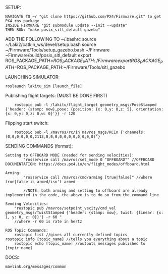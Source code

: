 SETUP:

	NAVIGATE TO ~/ "git clone https://github.com/PX4/Firmware.git" to get PX4 ros package
	INSIDE FIRMWARE "git submodule update --init --update"
	THEN RUN: "make posix_sitl_default gazebo"
  
  ADD THE FOLLOWING TO ~/.bashrc
    source ~/Laki2/catkin_ws/devel/setup.bash
    source ~/Firmware/Tools/setup_gazebo.bash ~/Firmware ~Firmware/build/posix_sitl_default
    export ROS_PACKAGE_PATH=$ROS_PACKAGE_PATH:~/Firmware
    export ROS_PACKAGE_PATH=$ROS_PACKAGE_PATH:~/Firmware/Tools/sitl_gazebo


LAUNCHING SIMULATOR:
	
	roslaunch lakitu_sim [launch_file]
  
  Publishing flight targets: (MUST BE DONE FIRST)
	
		rostopic pub -l /lakitu/flight_target geometry_msgs/PoseStamped {'header: {stamp: now},pose: {position: {x: 0,y: 0,z: 5}, orientation: {x: 0,y: 0,z: 0,w: 0}'}} -r 120
  
  Flipping start switch:

		rostopic pub -l /mavros/rc/in mavros_msgs/RCIn {'channels: [0,0,0,0,0,0,2113,0,0,0,0,0,0,0,0,0,0,0]'}
	
	
SENDING COMMANDS (format):

	Setting to OFFBOARD MODE (needed for sending velocities):
			"rosservice call /mavros/set_mode 0 "OFFBOARD"" //OFFBOARD DOCUMENTATION: https://docs.px4.io/en/flight_modes/offboard.html
	
	Arming:
			"rosservice call /mavros/cmd/arming [true|false]" //where true|false is armed/isn't armed
			
			//NOTE: both arming and setting to offboard are already implemented in the code, the above is to do so from the command line
	
	Sending Velocities:	
		"rostopic pub /mavros/setpoint_vecity/cmd_vel geometry_msgs/TwistStamped {'header: {stamp: now}, twist: {linear: {x: 1, y: 0, z: 0}}'} -r 60 "
		//where -r 60 is rate in hertz
		
	ROS Topic Commands:
		rostopic list //gives all currently defined topics
    rostopic info [topic_name] //tells you everything about a topic 
		rostopic echo [topic_name] //outputs messages published to [topic_name]

DOCS:
	
	mavlink.org/messages/common		

